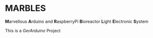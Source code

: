 MARBLES
=======

**M**arvellous **A**rduino and **R**aspberryPi **B**ioreactor **L**ight **E**lectronic **S**ystem  

This is a _GerArduino_ Project
